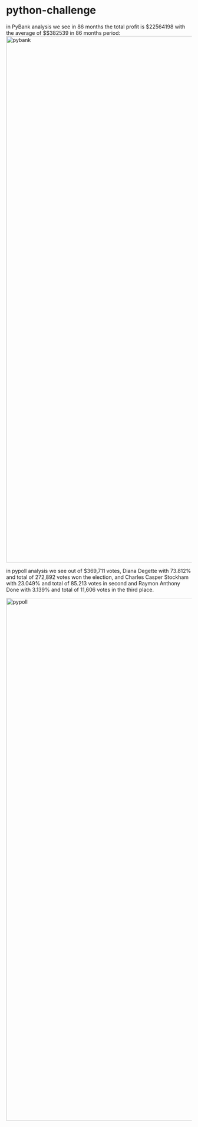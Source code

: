 # python-challenge
in PyBank analysis we see in 86 months the total profit is $22564198 with the average of $$382539 in 86 months period:
<img width="1426" alt="pybank" src="https://github.com/Arezootvk/python-challenge/assets/139180717/33da1bec-6b5a-4941-b70a-9f5f50c6be27">

in pypoll analysis we see out of $369,711 votes, Diana Degette with 73.812% and total of 272,892 votes won the election, and Charles Casper Stockham with 23.049% and total of 85.213 votes in second and Raymon Anthony Done with 3.139% and total of 11,606 votes in the third place. 

<img width="1416" alt="pypoll" src="https://github.com/Arezootvk/python-challenge/assets/139180717/ef407f96-28ca-4094-9e79-83f025183090">
